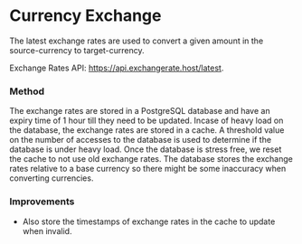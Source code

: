 # Currency Exchange 

The latest exchange rates are used to convert a given amount in the source-currency to target-currency.

Exchange Rates API: https://api.exchangerate.host/latest.

### Method
The exchange rates are stored in a PostgreSQL database and have an expiry time of 1 hour till they need to be updated. Incase of heavy load on the database, the exchange rates are stored in a cache. A threshold value on the number of accesses to the database is used to determine if the database is under heavy load. Once the database is stress free, we reset the cache to not use old exchange rates. The database stores the exchange rates relative to a base currency so there might be some inaccuracy when converting currencies.

### Improvements
- Also store the timestamps of exchange rates in the cache to update when invalid. 